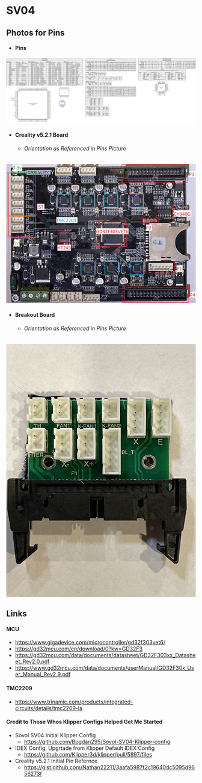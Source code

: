 # SV04

## Photos for Pins
- #### Pins 
![](Photos/Pins_v3.png)
- #### Creality v5.2.1 Board
  - ###### Orientation as Referenced in Pins Picture
![](Photos/Creality_v5.2.1_with_Notes_v2.1.jpeg)
- #### Breakout Board
  - ###### Orientation as Referenced in Pins Picture
![](Photos/Breakout_Board.jpeg)

## Links
#### MCU
- https://www.gigadevice.com/microcontroller/gd32f303vet6/
- https://gd32mcu.com/en/download/0?kw=GD32F3
- https://gd32mcu.com/data/documents/datasheet/GD32F303xx_Datasheet_Rev2.0.pdf
- https://www.gd32mcu.com/data/documents/userManual/GD32F30x_User_Manual_Rev2.9.pdf
#### TMC2209
- https://www.trinamic.com/products/integrated-circuits/details/tmc2209-la
#### Credit to Those Whos Klipper Configs Helped Get Me Started
- Sovol SV04 Initial Klipper Config
  - https://github.com/Bogdan295/Sovol-SV04-Klipper-config
- IDEX Config, Upgrtade from Klipper Default IDEX Config
  - https://github.com/Klipper3d/klipper/pull/5897/files
- Creality v5.2.1 Initial Pin Refernce
  - https://gist.github.com/Nathan22211/3aafa5987f2c19640dc5095d9656273f

